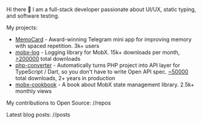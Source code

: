 Hi there 👋 I am a full-stack developer passionate about UI/UX, static typing, and software testing.

My projects:
- [MemoCard](https://github.com/kubk/memo-card) - Award-winning Telegram mini app for improving memory with spaced repetition. 3k+ users
- [mobx-log](https://github.com/kubk/mobx-log) - Logging library for MobX. 15k+ downloads per month, [>200000](https://npm-stat.com/charts.html?package=mobx-log&from=2016-02-12) total downloads
- [php-converter](https://github.com/riverwaysoft/php-converter) - Automatically turns PHP project into API layer for TypeScript / Dart, so you don't have to write Open API spec. [~50000](https://packagist.org/packages/riverwaysoft/php-converter) total downloads, 2+ years in production
- [mobx-cookbook](https://github.com/mobx-cookbook/mobx-cookbook.github.io) - A book about MobX state management library. 2.5k+ monthly views

My contributions to Open Source:
//repos

Latest blog posts:
//posts
